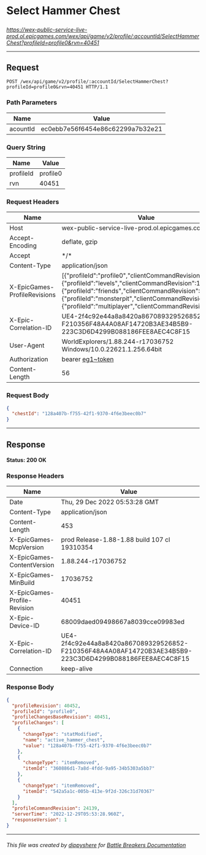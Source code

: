 # Select Hammer Chest

#####

*https://wex-public-service-live-prod.ol.epicgames.com/wex/api/game/v2/profile/:accountId/SelectHammerChest?profileId=profile0&rvn=40451*

___

## Request

```http
POST /wex/api/game/v2/profile/:accountId/SelectHammerChest?profileId=profile0&rvn=40451 HTTP/1.1
```

### Path Parameters

| Name     | Value                             |
|----------|-----------------------------------|
| acountId | ec0ebb7e56f6454e86c62299a7b32e21  |

### Query String

| Name      | Value    |
|-----------|----------|
| profileId | profile0 |
| rvn       | 40451    |

### Request Headers

| Name                         | Value                                                                                                                                                                                                                                                                              |
|------------------------------|------------------------------------------------------------------------------------------------------------------------------------------------------------------------------------------------------------------------------------------------------------------------------------|
| Host                         | wex-public-service-live-prod.ol.epicgames.com                                                                                                                                                                                                                                      |
| Accept-Encoding              | deflate, gzip                                                                                                                                                                                                                                                                      |
| Accept                       | \*/\*                                                                                                                                                                                                                                                                              |
| Content-Type                 | application/json                                                                                                                                                                                                                                                                   |
| X-EpicGames-ProfileRevisions | [{"profileId":"profile0","clientCommandRevision":24138},{"profileId":"levels","clientCommandRevision":14478},{"profileId":"friends","clientCommandRevision":8264},{"profileId":"monsterpit","clientCommandRevision":1081},{"profileId":"multiplayer","clientCommandRevision":900}] |
| X-Epic-Correlation-ID        | UE4-2f4c92e44a8a8420a867089329526852-F210356F48A4A08AF14720B3AE34B5B9-223C3D6D4299B088186FEE8AEC4C8F15                                                                                                                                                                             |
| User-Agent                   | WorldExplorers/1.88.244-r17036752 Windows/10.0.22621.1.256.64bit                                                                                                                                                                                                                   |
| Authorization                | bearer [eg1~token](https://github.com/dippyshere/battle-breakers-documentation/blob/master/docs/common/tokens/eg1.md)                                                                                                                                                              |
| Content-Length               | 56                                                                                                                                                                                                                                                                                 |

### Request Body

```json
{
  "chestId": "128a407b-f755-42f1-9370-4f6e3beec0b7"
}
```

___

## Response

#### Status: 200 OK

### Response Headers

| Name                         | Value                                                                                                  |
|------------------------------|--------------------------------------------------------------------------------------------------------|
| Date                         | Thu, 29 Dec 2022 05:53:28 GMT                                                                          |
| Content-Type                 | application/json                                                                                       |
| Content-Length               | 453                                                                                                    |
| X-EpicGames-McpVersion       | prod Release-1.88-1.88 build 107 cl 19310354                                                           |
| X-EpicGames-ContentVersion   | 1.88.244-r17036752                                                                                     |
| X-EpicGames-MinBuild         | 17036752                                                                                               |
| X-EpicGames-Profile-Revision | 40451                                                                                                  |
| X-Epic-Device-ID             | 68009daed09498667a8039cce09983ed                                                                       |
| X-Epic-Correlation-ID        | UE4-2f4c92e44a8a8420a867089329526852-F210356F48A4A08AF14720B3AE34B5B9-223C3D6D4299B088186FEE8AEC4C8F15 |
| Connection                   | keep-alive                                                                                             |

### Response Body

```json
{
  "profileRevision": 40452,
  "profileId": "profile0",
  "profileChangesBaseRevision": 40451,
  "profileChanges": [
    {
      "changeType": "statModified",
      "name": "active_hammer_chest",
      "value": "128a407b-f755-42f1-9370-4f6e3beec0b7"
    },
    {
      "changeType": "itemRemoved",
      "itemId": "360886d1-7a8d-4fdd-9a95-34b5303a5bb7"
    },
    {
      "changeType": "itemRemoved",
      "itemId": "542a5a1c-005b-413e-9f2d-326c31d70367"
    }
  ],
  "profileCommandRevision": 24139,
  "serverTime": "2022-12-29T05:53:28.960Z",
  "responseVersion": 1
}
```

___

###### This file was created by [dippyshere](https://github.com/dippyshere) for [Battle Breakers Documentation](https://github.com/dippyshere/battle-breakers-documentation)
